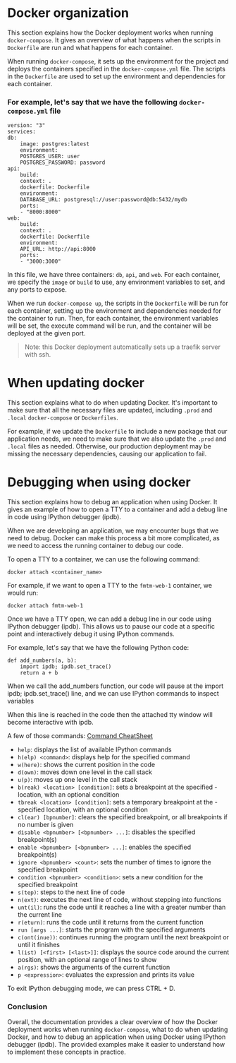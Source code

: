 # Docker organization

This section explains how the Docker deployment works when running `docker-compose`. It gives an overview of what happens when the scripts in `Dockerfile` are run and what happens for each container.

When running `docker-compose`, it sets up the environment for the project and deploys the containers specified in the `docker-compose.yml` file. The scripts in the `Dockerfile` are used to set up the environment and dependencies for each container.

### For example, let's say that we have the following `docker-compose.yml` file

    version: "3"
    services:
    db:
        image: postgres:latest
        environment:
        POSTGRES_USER: user
        POSTGRES_PASSWORD: password
    api:
        build:
        context: .
        dockerfile: Dockerfile
        environment:
        DATABASE_URL: postgresql://user:password@db:5432/mydb
        ports:
        - "8000:8000"
    web:
        build:
        context: .
        dockerfile: Dockerfile
        environment:
        API_URL: http://api:8000
        ports:
        - "3000:3000"

In this file, we have three containers: `db`, `api`, and `web`. For each container, we specify the `image` or `build` to use, any environment variables to set, and any ports to expose.

When we run `docker-compose up`, the scripts in the `Dockerfile` will be run for each container, setting up the environment and dependencies needed for the container to run. Then, for each container, the environment variables will be set, the execute command will be run, and the container will be deployed at the given port.

> Note: this Docker deployment automatically sets up a traefik server with ssh.

# When updating docker

This section explains what to do when updating Docker. It's important to make sure that all the necessary files are updated, including `.prod` and `.local` `docker-compose` or `Dockerfiles`.

For example, if we update the `Dockerfile` to include a new package that our application needs, we need to make sure that we also update the `.prod` and `.local` files as needed. Otherwise, our production deployment may be missing the necessary dependencies, causing our application to fail.

# Debugging when using docker

This section explains how to debug an application when using Docker. It gives an example of how to open a TTY to a container and add a debug line in code using IPython debugger (ipdb).

When we are developing an application, we may encounter bugs that we need to debug. Docker can make this process a bit more complicated, as we need to access the running container to debug our code.

To open a TTY to a container, we can use the following command:

    docker attach <container_name>

For example, if we want to open a TTY to the `fmtm-web-1` container, we would run:

    docker attach fmtm-web-1

Once we have a TTY open, we can add a debug line in our code using IPython debugger (ipdb). This allows us to pause our code at a specific point and interactively debug it using IPython commands.

For example, let's say that we have the following Python code:

    def add_numbers(a, b):
        import ipdb; ipdb.set_trace()
        return a + b

When we call the add_numbers function, our code will pause at the import ipdb; ipdb.set_trace() line, and we can use IPython commands to inspect variables

When this line is reached in the code then the attached tty window will
become interactive with ipdb.

A few of those commands:
[Command CheatSheet](https://wangchuan.github.io/coding/2017/07/12/ipdb-cheat-sheet.html)

- `help`: displays the list of available IPython commands
- `h(elp) <command>`: displays help for the specified command
- `w(here)`: shows the current position in the code
- `d(own)`: moves down one level in the call stack
- `u(p)`: moves up one level in the call stack
- `b(reak) <location> [condition]`: sets a breakpoint at the specified - location, with an optional condition
- `tbreak <location> [condition]`: sets a temporary breakpoint at the - specified location, with an optional condition
- `cl(ear) [bpnumber]`: clears the specified breakpoint, or all breakpoints if no number is given
- `disable <bpnumber> [<bpnumber> ...]`: disables the specified breakpoint(s)
- `enable <bpnumber> [<bpnumber> ...]`: enables the specified breakpoint(s)
- `ignore <bpnumber> <count>`: sets the number of times to ignore the specified breakpoint
- `condition <bpnumber> <condition>`: sets a new condition for the specified breakpoint
- `s(tep)`: steps to the next line of code
- `n(ext)`: executes the next line of code, without stepping into functions
- `unt(il)`: runs the code until it reaches a line with a greater number than the current line
- `r(eturn)`: runs the code until it returns from the current function
- `run [args ...]`: starts the program with the specified arguments
- `c(ont(inue))`: continues running the program until the next breakpoint or until it finishes
- `l(ist) [<first> [<last>]]`: displays the source code around the current position, with an optional range of lines to show
- `a(rgs)`: shows the arguments of the current function
- `p <expression>`: evaluates the expression and prints its value

To exit IPython debugging mode, we can press CTRL + D.

### Conclusion

Overall, the documentation provides a clear overview of how the Docker deployment works when running `docker-compose`, what to do when updating Docker, and how to debug an application when using Docker using IPython debugger (ipdb). The provided examples make it easier to understand how to implement these concepts in practice.
